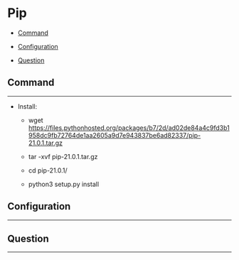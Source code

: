 # Pip

  + [Command](#command)

  + [Configuration](#configuration)

  + [Question](#question)

## Command

***

  + Install:

      - wget https://files.pythonhosted.org/packages/b7/2d/ad02de84a4c9fd3b1958dc9fb72764de1aa2605a9d7e943837be6ad82337/pip-21.0.1.tar.gz

      - tar -xvf pip-21.0.1.tar.gz

      - cd pip-21.0.1/

      - python3 setup.py install

## Configuration

***

## Question

***
